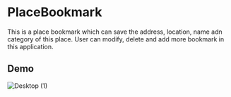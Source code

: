 # PlaceBookmark
This is a place bookmark which can save the address, location, name adn category of this place. User can modify, delete and add more bookmark in this application.

## Demo
![Desktop (1)](https://user-images.githubusercontent.com/43282464/71763994-9f915100-2e9f-11ea-83f6-8966606e24d5.gif)
